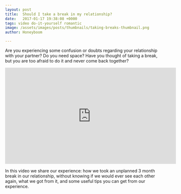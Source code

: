 ```yaml
---
layout: post
title:  Should I take a break in my relationship?
date:   2017-01-17 19:38:08 +0000
tags: video do-it-yourself romantic
image: /assets/images/posts/thumbnails/taking-breaks-thumbnail.png
author: Honeyboom

---
```

Are you experiencing some confusion or doubts regarding your relationship with your partner? Do you need space? Have you thought of taking a break, but you are too afraid to do it and never come back together?

<div class="video-container"><iframe width="560" height="315" src="https://www.youtube.com/embed/UBVVJtCduhM" frameborder="0" allow="autoplay; encrypted-media" allowfullscreen></iframe></div>

In this video we share our experience: how we took an unplanned 3 month break in our relationship, without knowing if we would ever see each other again, what we got from it, and some useful tips you can get from our experience.
